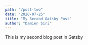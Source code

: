```yaml
---
path: "/post-two"
date: "2020-07-25"
title: "My Second Gatsby Post"
author: "Damien Siri"
---
```


This is my second blog post in Gatsby